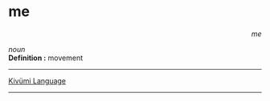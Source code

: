 
# me

<div align="right"><i>me</i></div>

*noun*  
**Definition :** movement  

---

[Kivümi Language](../README.md)

---
